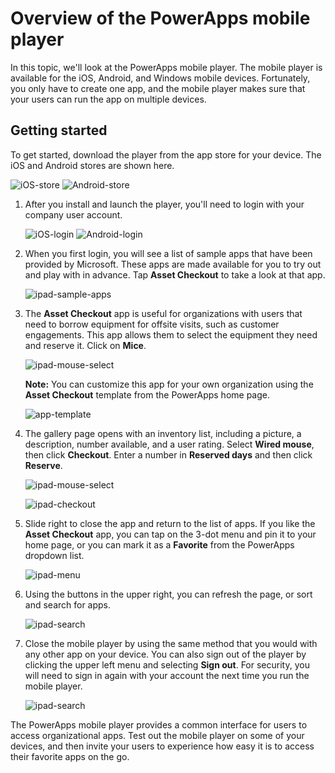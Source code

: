 <properties
   pageTitle="Overview of Mobile Player | Microsoft PowerApps"
   description="Exploring the PowerApp mobile player"
   services=""
   suite="powerapps"
   documentationCenter="na"
   authors="v-brbene"
   manager="anneta"
   editor=""
   tags=""
   featuredVideoId="os33pHQ9jSU"
   courseDuration="5m"/>

<tags
   ms.service="powerapps"
   ms.devlang="na"
   ms.topic="get-started-article"
   ms.tgt_pltfrm="na"
   ms.workload="na"
   ms.date="08/17/2017"
   ms.author="v-brbene"/>

# Overview of the PowerApps mobile player

In this topic, we'll look at the PowerApps mobile player. The mobile player is available for the iOS, Android, and Windows mobile devices. Fortunately, you only have to create one app, and the mobile player makes sure that your users can run the app on multiple devices.

## Getting started

To get started, download the player from the app store for your device. The iOS and Android stores are shown here. 

![iOS-store](./media/learning-mobile-player-overview/ipad-store.png)
![Android-store](./media/learning-mobile-player-overview/android-store.png)

1. After you install and launch the player, you'll need to login with your company user account. 

    ![iOS-login](./media/learning-mobile-player-overview/ipad-login.png)
    ![Android-login](./media/learning-mobile-player-overview/android-login.png)

1. When you first login, you will see a list of sample apps that have been provided by Microsoft.  These apps are made available for you to try out and play with in advance.  Tap **Asset Checkout** to take a look at that app. 
 
    ![ipad-sample-apps](./media/learning-mobile-player-overview/ipad-sample.png)

1. The **Asset Checkout** app is useful for organizations with users that need to borrow equipment for offsite visits, such as customer engagements. This app allows them to select the equipment they need and reserve it.  Click on **Mice**. 

    ![ipad-mouse-select](./media/learning-mobile-player-overview/ipad-mice.png)

    **Note:** You can customize this app for your own organization using the **Asset Checkout** template from the PowerApps home page. 

    ![app-template](./media/learning-mobile-player-overview/asset-checkout-template.png)

1. The gallery page opens with an inventory list, including a picture, a description, number available, and a user rating.  Select **Wired mouse**, then click **Checkout**. Enter a number in **Reserved days** and then click **Reserve**.

    ![ipad-mouse-select](./media/learning-mobile-player-overview/ipad-mouse-select.png)

    ![ipad-checkout](./media/learning-mobile-player-overview/checkout-steps.png)

1. Slide right to close the app and return to the list of apps. If you like the **Asset Checkout** app, you can tap on the 3-dot menu and pin it to your home page, or you can mark it as a **Favorite** from the PowerApps dropdown list.

    ![ipad-menu](./media/learning-mobile-player-overview/ipad-menu.png)

1. Using the buttons in the upper right, you can refresh the page, or sort and search for apps.

    ![ipad-search](./media/learning-mobile-player-overview/ipad-search.png)

1. Close the mobile player by using the same method that you would with any other app on your device. You can also sign out of the player by clicking the upper left menu and selecting **Sign out**. For security, you will need to sign in again with your account the next time you run the mobile player. 

    ![ipad-search](./media/learning-mobile-player-overview/ipad-sign-out.png)

The PowerApps mobile player provides a common interface for users to access organizational apps.  Test out the mobile player on some of your devices, and then invite your users to experience how easy it is to access their favorite apps on the go.  







